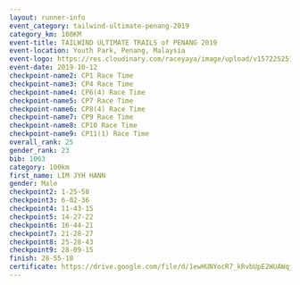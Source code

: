 ```yaml
---
layout: runner-info 
event_category: tailwind-ultimate-penang-2019 
category_km: 100KM 
event-title: TAILWIND ULTIMATE TRAILS of PENANG 2019 
event-location: Youth Park, Penang, Malaysia 
event-logo: https://res.cloudinary.com/raceyaya/image/upload/v1572252513/logo/utop-2019_h9tzys.jpg 
event-date: 2019-10-12 
checkpoint-name2: CP1 Race Time 
checkpoint-name3: CP4 Race Time 
checkpoint-name4: CP6(4) Race Time 
checkpoint-name5: CP7 Race Time 
checkpoint-name6: CP8(4) Race Time 
checkpoint-name7: CP9 Race Time 
checkpoint-name8: CP10 Race Time 
checkpoint-name9: CP11(1) Race Time 
overall_rank: 25
gender_rank: 23
bib: 1063
category: 100km
first_name: LIM JYH HANN
gender: Male
checkpoint2: 1-25-58
checkpoint3: 6-02-36
checkpoint4: 11-43-15
checkpoint5: 14-27-22
checkpoint6: 16-44-21
checkpoint7: 21-28-27
checkpoint8: 25-28-43
checkpoint9: 28-09-15
finish: 28-55-10
certificate: https://drive.google.com/file/d/1ewHUNYocR7_kRvbUpE2WUAWqjAcAEit8/view?usp=sharing
---
```

